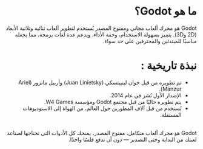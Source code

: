 <div dir=rtl>

# ما هو Godot؟

Godot هو محرك ألعاب مجاني ومفتوح المصدر يُستخدم لتطوير ألعاب ثنائية وثلاثية الأبعاد (2D و3D). يتميز بسهولة الاستخدام، وخفة الأداء، ويدعم عدة لغات برمجة، مما يجعله مناسبًا للمبتدئين والمحترفين على حد سواء.

#  نبذة تاريخية :

- تم تطويره من قبل خوان لينييتسكي (Juan Linietsky) وأرييل مانزور (Ariel Manzur).
- الإصدار الأول نُشر في عام 2014.
- يتم تطويره حاليًا من قبل مجتمع Godot ومؤسسة W4 Games.
- يُستخدم من قبل آلاف المطورين حول العالم، من الهواة إلى الاستوديوهات المستقلة.

<br>
Godot هو محرك ألعاب متكامل، مفتوح المصدر، يمنحك كل الأدوات التي تحتاجها لصناعة لعبتك من البداية وحتى التصدير — دون أن تدفع فلسًا واحدًا.
